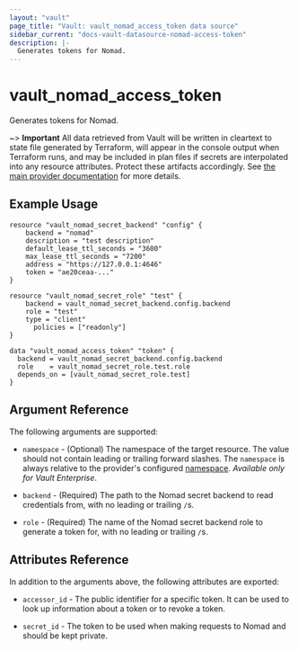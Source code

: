 ```yaml
---
layout: "vault"
page_title: "Vault: vault_nomad_access_token data source"
sidebar_current: "docs-vault-datasource-nomad-access-token"
description: |-
  Generates tokens for Nomad.
---
```


# vault\_nomad\_access\_token

Generates tokens for Nomad.

~> **Important** All data retrieved from Vault will be
written in cleartext to state file generated by Terraform, will appear in
the console output when Terraform runs, and may be included in plan files
if secrets are interpolated into any resource attributes.
Protect these artifacts accordingly. See
[the main provider documentation](../index.html)
for more details.

## Example Usage

```hcl
resource "vault_nomad_secret_backend" "config" {
	backend = "nomad"
	description = "test description"
	default_lease_ttl_seconds = "3600"
	max_lease_ttl_seconds = "7200"
	address = "https://127.0.0.1:4646"
	token = "ae20ceaa-..."
}

resource "vault_nomad_secret_role" "test" {
    backend = vault_nomad_secret_backend.config.backend
    role = "test"
    type = "client"
	  policies = ["readonly"]
}

data "vault_nomad_access_token" "token" {
  backend = vault_nomad_secret_backend.config.backend
  role    = vault_nomad_secret_role.test.role
  depends_on = [vault_nomad_secret_role.test]
}
```

## Argument Reference

The following arguments are supported:

* `namespace` - (Optional) The namespace of the target resource.
  The value should not contain leading or trailing forward slashes.
  The `namespace` is always relative to the provider's configured [namespace](/docs/providers/vault#namespace).
  *Available only for Vault Enterprise*.

* `backend` - (Required) The path to the Nomad secret backend to
read credentials from, with no leading or trailing `/`s.

* `role` - (Required) The name of the Nomad secret backend role to generate
a token for, with no leading or trailing `/`s.

## Attributes Reference

In addition to the arguments above, the following attributes are exported:

* `accessor_id` - The public identifier for a specific token. It can be used 
to look up information about a token or to revoke a token.

* `secret_id` - The token to be used when making requests to Nomad and should be kept private.
